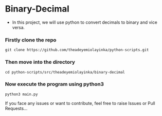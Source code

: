 # Binary-Decimal 

- In this project, we will use python to convert decimals to binary and vice versa.

### Firstly clone the repo
```
git clone https://github.com/theadeyemiolayinka/python-scripts.git
```

### Then move into the directory
```
cd python-scripts/src/theadeyemiolayinka/binary-decimal
```

### Now execute the program using python3
```
python3 main.py
```

If you face any issues or want to contribute, feel free to raise Issues or Pull Requests...
